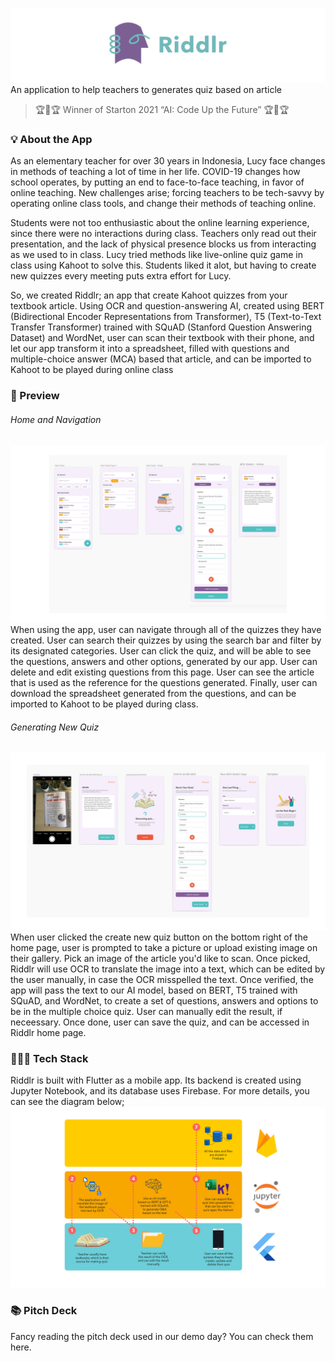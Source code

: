 ![1](docs/logo-transparent.png)
An application to help teachers to generates quiz based on article

> 🏆🏅🏆 Winner of Starton 2021 “AI: Code Up the Future” 🏆🏅🏆

### 💡 About the App
As an elementary teacher for over 30 years in Indonesia, Lucy face changes in methods of teaching a lot of time in her life. COVID-19 changes how school operates, by putting an end to face-to-face teaching, in favor of online teaching. New challenges arise; forcing teachers to be tech-savvy by operating online class tools, and change their methods of teaching online.

Students were not too enthusiastic about the online learning experience, since there were no interactions during class. Teachers only read out their presentation, and the lack of physical presence blocks us from interacting as we used to in class. Lucy tried methods like live-online quiz game in class using Kahoot to solve this. Students liked it alot, but having to create new quizzes every meeting puts extra effort for Lucy.

So, we created Riddlr; an app that create Kahoot quizzes from your textbook article. Using OCR and question-answering AI, created using BERT (Bidirectional Encoder Representations from Transformer), T5 (Text-to-Text Transfer Transformer) trained with SQuAD (Stanford Question Answering Dataset) and WordNet, user can scan their textbook with their phone, and let our app transform it into a spreadsheet, filled with questions and multiple-choice answer (MCA) based that article, and can be imported to Kahoot to be played during online class


### 👀 Preview

###### Home and Navigation
![Home and Navigation View](docs/1.png)
When using the app, user can navigate through all of the quizzes they have created. User can search their quizzes by using the search bar and filter by its designated categories. User can click the quiz, and will be able to see the questions, answers and other options, generated by our app. User can delete and edit existing questions from this page. User can see the article that is used as the reference for the questions generated. Finally, user can download the spreadsheet generated from the questions, and can be imported to Kahoot to be played during class.

###### Generating New Quiz
![Generating New Quiz View](docs/2.png)
When user clicked the create new quiz button on the bottom right of the home page, user is prompted to take a picture or upload existing image on their gallery. Pick an image of the article you'd like to scan. Once picked, Riddlr will use OCR to translate the image into a text, which can be edited by the user manually, in case the OCR misspelled the text. Once verified, the app will pass the text to our AI model, based on BERT, T5 trained with SQuAD, and WordNet, to create a set of questions, answers and options to be in the multiple choice quiz. User can manually edit the result, if neceessary. Once done, user can save the quiz, and can be accessed in Riddlr home page.


### 👨🏻‍💻 Tech Stack
Riddlr is built with Flutter as a mobile app. Its backend is created using Jupyter Notebook, and its database uses Firebase. For more details, you can see the diagram below;
![Tech Stack](docs/3.png)

### 📚 Pitch Deck
Fancy reading the pitch deck used in our demo day? You can check them here.





